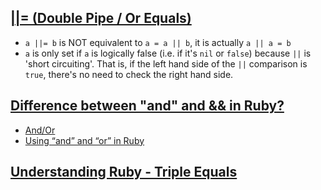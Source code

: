 ## [||= (Double Pipe / Or Equals)](http://www.rubyinside.com/what-rubys-double-pipe-or-equals-really-does-5488.html)

- `a ||= b` is NOT equivalent to `a = a || b`, it is actually `a || a = b`
- `a` is only set if `a` is logically false (i.e. if it's `nil` or `false`) because `||` is 'short circuiting'. That is, if the left hand side of the `||` comparison is `true`, there's no need to check the right hand side.

## [Difference between "and" and && in Ruby?](https://stackoverflow.com/questions/1426826/difference-between-and-and-in-ruby)

- [And/Or](https://graceful.dev/courses/the-freebies/modules/ruby-language/topic/episode-125-and-or/)
- [Using “and” and “or” in Ruby](https://avdi.codes/using-and-and-or-in-ruby/)

## [Understanding Ruby - Triple Equals](https://dev.to/baweaver/understanding-ruby-triple-equals-2p9c)
